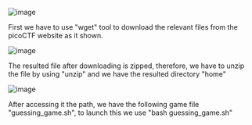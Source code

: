 ![image](https://github.com/user-attachments/assets/f8e5e2e8-7b9e-412f-8957-7c569123b342)

First we have to use "wget" tool to download the relevant files from the picoCTF website as it shown.

![image](https://github.com/user-attachments/assets/0be11746-3e4b-4ddb-842a-7414f12eeb22)

The resulted file after downloading is zipped, therefore, we have to unzip the file by using "unzip" and we have the resulted directory "home"

![image](https://github.com/user-attachments/assets/3adf0167-19bf-4489-b2d3-27dadc6063c3)

After accessing it the path, we have the following game file "guessing_game.sh", to launch this we use "bash guessing_game.sh"
